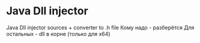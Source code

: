 # Java Dll injector

Java Dll injector sources + converter to .h file
Кому надо - разберётся
Для остальных - dll в корне (только для x64)